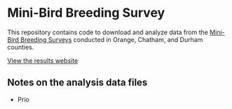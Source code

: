# Mini-Bird Breeding Survey

This repository contains code to download and analyze data from the [Mini-Bird Breeding Surveys](http://minibbs.us) conducted in Orange, Chatham, and Durham counties.

[View the results website](http://minibbs.us)



## Notes on the analysis data files

* Prio
